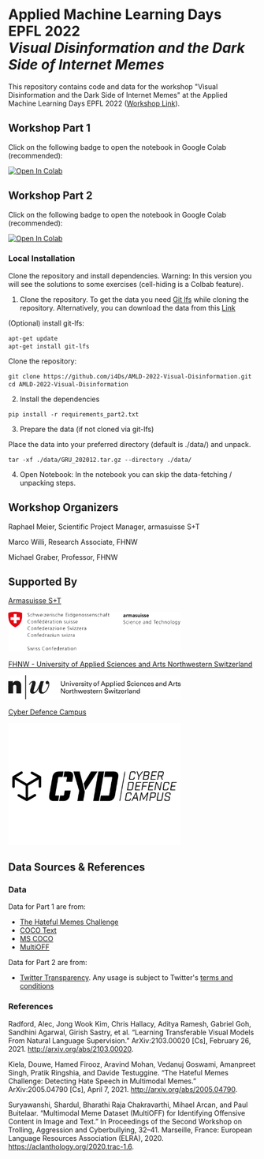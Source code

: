 # Applied Machine Learning Days EPFL 2022<br>_Visual Disinformation and the Dark Side of Internet Memes_

This repository contains code and data for the workshop "Visual Disinformation and the Dark Side of Internet Memes" at the Applied Machine Learning Days EPFL 2022 ([Workshop Link](https://appliedmldays.org/events/amld-epfl-2022/workshops/visual-disinformation-and-the-dark-side-of-internet-memes)).

## Workshop Part 1

Click on the following badge to open the notebook in Google Colab (recommended):

[![Open In Colab](https://colab.research.google.com/assets/colab-badge.svg)](https://colab.research.google.com/github/i4Ds/AMLD-2022-Visual-Disinformation/blob/main/part1.ipynb)

## Workshop Part 2

Click on the following badge to open the notebook in Google Colab (recommended):

[![Open In Colab](https://colab.research.google.com/assets/colab-badge.svg)](https://colab.research.google.com/github/i4Ds/AMLD-2022-Visual-Disinformation/blob/main/part2.ipynb)

### Local Installation

Clone the repository and install dependencies. Warning: In this version you will see the solutions to some exercises (cell-hiding is a Colbab feature).

1) Clone the repository. To get the data you need [Git lfs](https://git-lfs.github.com/) while cloning the repository. Alternatively, you can download the data from this [Link](https://github.com/i4Ds/AMLD-2022-Visual-Disinformation/raw/main/data/GRU_202012.tar.gz)

(Optional) install git-lfs:
```
apt-get update
apt-get install git-lfs
```

Clone the repository:
```
git clone https://github.com/i4Ds/AMLD-2022-Visual-Disinformation.git
cd AMLD-2022-Visual-Disinformation
```

2) Install the dependencies
  
```
pip install -r requirements_part2.txt
```

3) Prepare the data (if not cloned via git-lfs)
  
Place the data into your preferred directory (default is ./data/) and unpack.

```
tar -xf ./data/GRU_202012.tar.gz --directory ./data/
```

4) Open Notebook: In the notebook you can skip the data-fetching / unpacking steps.

## Workshop Organizers

Raphael Meier, Scientific Project Manager, armasuisse S+T

Marco Willi, Research Associate, FHNW

Michael Graber, Professor, FHNW

## Supported By

[Armasuisse S+T](https://www.ar.admin.ch/de/armasuisse-wissenschaft-und-technologie-w-t/home.html)

<p align="left">
  <img src="./logos/ar.png" width="350" alt="armasuisse S+T">
</p>

[FHNW - University of Applied Sciences and Arts Northwestern Switzerland](https://www.fhnw.ch/en)

<p align="left">
  <img src="./logos/fhnw.png" width="350" alt="FHNW">
</p>


[Cyber Defence Campus](https://www.ar.admin.ch/en/armasuisse-wissenschaft-und-technologie-w-t/cyber-defence_campus.html)

<p align="left">
  <img src="./logos/cyd.png" width="350" alt="Cyber Defense Campus">
</p>



## Data Sources & References

### Data

Data for Part 1 are from:
- [The Hateful Memes Challenge](https://ai.facebook.com/tools/hatefulmemes/)
- [COCO Text](https://bgshih.github.io/cocotext/)
- [MS COCO](https://cocodataset.org/)
- [MultiOFF](https://aclanthology.org/2020.trac-1.6/)

Data for Part 2 are from:
- [Twitter Transparency](https://transparency.twitter.com/en/reports/information-operations.html). Any usage is subject to Twitter's [terms and conditions](https://developer.twitter.com/en/developer-terms)


### References

Radford, Alec, Jong Wook Kim, Chris Hallacy, Aditya Ramesh, Gabriel Goh, Sandhini Agarwal, Girish Sastry, et al. “Learning Transferable Visual Models From Natural Language Supervision.” ArXiv:2103.00020 [Cs], February 26, 2021. http://arxiv.org/abs/2103.00020.


Kiela, Douwe, Hamed Firooz, Aravind Mohan, Vedanuj Goswami, Amanpreet Singh, Pratik Ringshia, and Davide Testuggine. “The Hateful Memes Challenge: Detecting Hate Speech in Multimodal Memes.” ArXiv:2005.04790 [Cs], April 7, 2021. http://arxiv.org/abs/2005.04790.


Suryawanshi, Shardul, Bharathi Raja Chakravarthi, Mihael Arcan, and Paul Buitelaar. “Multimodal Meme Dataset (MultiOFF) for Identifying Offensive Content in Image and Text.” In Proceedings of the Second Workshop on Trolling, Aggression and Cyberbullying, 32–41. Marseille, France: European Language Resources Association (ELRA), 2020. https://aclanthology.org/2020.trac-1.6.
